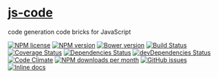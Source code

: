 [js-code](http://aureooms.github.io/js-code)
==

code generation code bricks for JavaScript

[![NPM license](https://img.shields.io/npm/l/@aureooms/js-code.svg?style=flat)](https://raw.githubusercontent.com/aureooms/js-code/master/LICENSE)
[![NPM version](https://img.shields.io/npm/v/@aureooms/js-code.svg?style=flat)](https://www.npmjs.org/package/@aureooms/js-code)
[![Bower version](https://img.shields.io/bower/v/@aureooms/js-code.svg?style=flat)](http://bower.io/search/?q=@aureooms/js-code)
[![Build Status](https://img.shields.io/travis/aureooms/js-code.svg?style=flat)](https://travis-ci.org/aureooms/js-code)
[![Coverage Status](https://img.shields.io/coveralls/aureooms/js-code.svg?style=flat)](https://coveralls.io/r/aureooms/js-code)
[![Dependencies Status](https://img.shields.io/david/aureooms/js-code.svg?style=flat)](https://david-dm.org/aureooms/js-code#info=dependencies)
[![devDependencies Status](https://img.shields.io/david/dev/aureooms/js-code.svg?style=flat)](https://david-dm.org/aureooms/js-code#info=devDependencies)
[![Code Climate](https://img.shields.io/codeclimate/github/aureooms/js-code.svg?style=flat)](https://codeclimate.com/github/aureooms/js-code)
[![NPM downloads per month](https://img.shields.io/npm/dm/@aureooms/js-code.svg?style=flat)](https://www.npmjs.org/package/@aureooms/js-code)
[![GitHub issues](https://img.shields.io/github/issues/aureooms/js-code.svg?style=flat)](https://github.com/aureooms/js-code/issues)
[![Inline docs](http://inch-ci.org/github/aureooms/js-code.svg?branch=master&style=shields)](http://inch-ci.org/github/aureooms/js-code)

